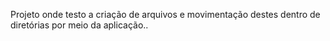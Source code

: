 Projeto onde testo a criação de arquivos e movimentação destes dentro de diretórias por meio da aplicação..
